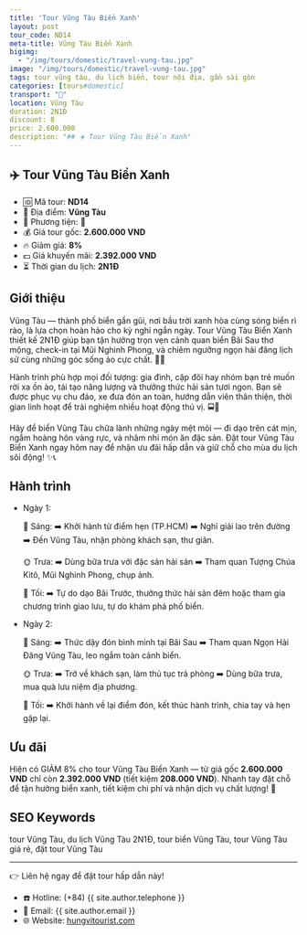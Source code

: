 ```yaml
---
title: 'Tour Vũng Tàu Biển Xanh'
layout: post
tour_code: ND14
meta-title: Vũng Tàu Biển Xanh
bigimg:
  - "/img/tours/domestic/travel-vung-tau.jpg"
image: "/img/tours/domestic/travel-vung-tau.jpg"
tags: tour vũng tàu, du lịch biển, tour nội địa, gần sài gòn
categories: [tours#domestic]
transport: "🚌"
location: Vũng Tàu
duration: 2N1Đ
discount: 8
price: 2.600.000
description: "## ✈️ Tour Vũng Tàu Biển Xanh"
---
```


## ✈️ Tour Vũng Tàu Biển Xanh 

- 🆔 Mã tour: **ND14**
- 📍 Địa điểm: **Vũng Tàu**
- 🚗 Phương tiện: **🚌**
- 💰 Giá tour gốc: **2.600.000 VND**
- 🔥 Giảm giá: **8%**
- 💵 Giá khuyến mãi: **2.392.000 VND**
- ⏳ Thời gian du lịch: **2N1Đ**


## Giới thiệu
Vũng Tàu — thành phố biển gần gũi, nơi bầu trời xanh hòa cùng sóng biển rì rào, là lựa chọn hoàn hảo cho kỳ nghỉ ngắn ngày. Tour Vũng Tàu Biển Xanh thiết kế 2N1Đ giúp bạn tận hưởng trọn vẹn cảnh quan biển Bãi Sau thơ mộng, check-in tại Mũi Nghinh Phong, và chiêm ngưỡng ngọn hải đăng lịch sử cùng những góc sống ảo cực chất. 🌊📸

Hành trình phù hợp mọi đối tượng: gia đình, cặp đôi hay nhóm bạn trẻ muốn rời xa ồn ào, tái tạo năng lượng và thưởng thức hải sản tươi ngon. Bạn sẽ được phục vụ chu đáo, xe đưa đón an toàn, hướng dẫn viên thân thiện, thời gian linh hoạt để trải nghiệm nhiều hoạt động thú vị. 🚍🍤

Hãy để biển Vũng Tàu chữa lành những ngày mệt mỏi — đi dạo trên cát mịn, ngắm hoàng hôn vàng rực, và nhâm nhi món ăn đặc sản. Đặt tour Vũng Tàu Biển Xanh ngay hôm nay để nhận ưu đãi hấp dẫn và giữ chỗ cho mùa du lịch sôi động! ✨📞

## Hành trình
- Ngày 1:

  🌅 Sáng: ➡️ Khởi hành từ điểm hẹn (TP.HCM) ➡️ Nghỉ giải lao trên đường ➡️ Đến Vũng Tàu, nhận phòng khách sạn, thư giãn.

  🌞 Trưa: ➡️ Dùng bữa trưa với đặc sản hải sản ➡️ Tham quan Tượng Chúa Kitô, Mũi Nghinh Phong, chụp ảnh.

  🌙 Tối: ➡️ Tự do dạo Bãi Trước, thưởng thức hải sản đêm hoặc tham gia chương trình giao lưu, tự do khám phá phố biển.

- Ngày 2:

  🌅 Sáng: ➡️ Thức dậy đón bình minh tại Bãi Sau ➡️ Tham quan Ngọn Hải Đăng Vũng Tàu, leo ngắm toàn cảnh biển.

  🌞 Trưa: ➡️ Trở về khách sạn, làm thủ tục trả phòng ➡️ Dùng bữa trưa, mua quà lưu niệm địa phương.

  🌙 Tối: ➡️ Khởi hành về lại điểm đón, kết thúc hành trình, chia tay và hẹn gặp lại.

## Ưu đãi
Hiện có GIẢM 8% cho tour Vũng Tàu Biển Xanh — từ giá gốc **2.600.000 VND** chỉ còn **2.392.000 VND** (tiết kiệm **208.000 VND**). Nhanh tay đặt chỗ để tận hưởng biển xanh, tiết kiệm chi phí và nhận dịch vụ chất lượng! 🎉

## SEO Keywords
tour Vũng Tàu, du lịch Vũng Tàu 2N1Đ, tour biển Vũng Tàu, tour Vũng Tàu giá rẻ, đặt tour Vũng Tàu

---

👉 Liên hệ ngay để đặt tour hấp dẫn này!

- ☎️ Hotline: (+84) {{ site.author.telephone }}
- 📧 Email: {{ site.author.email }}
- 🌐 Website: [hungvitourist.com](https://hungvitourist.com)

